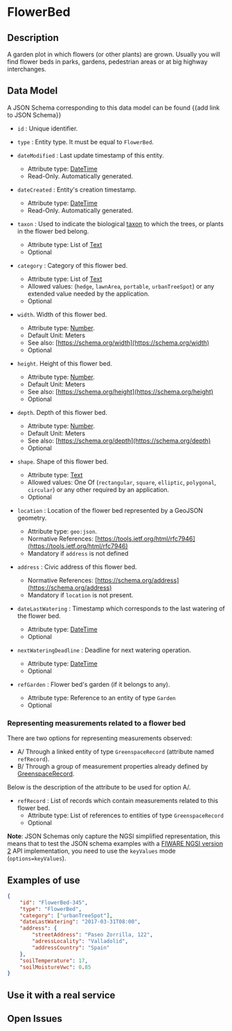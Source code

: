 # FlowerBed

## Description

A garden plot in which flowers (or other plants) are grown. Usually you will
find flower beds in parks, gardens, pedestrian areas or at big highway
interchanges.

## Data Model

A JSON Schema corresponding to this data model can be found
{{add link to JSON Schema}}

- `id` : Unique identifier.

- `type` : Entity type. It must be equal to `FlowerBed`.

- `dateModified` : Last update timestamp of this entity.

  - Attribute type: [DateTime](https://schema.org/DateTime)
  - Read-Only. Automatically generated.

- `dateCreated` : Entity's creation timestamp.

  - Attribute type: [DateTime](https://schema.org/DateTime)
  - Read-Only. Automatically generated.

- `taxon` : Used to indicate the biological
    [taxon](http://en.wikipedia.org/wiki/en:taxon) to which the trees, or plants
    in the flower bed belong. 
  - Attribute type: List of [Text](https://schema.org/Text)
  - Optional
- `category` : Category of this flower bed.
  - Attribute type: List of [Text](https://schema.org/Text)
  - Allowed values: (`hedge`, `lawnArea`, `portable`, `urbanTreeSpot`) or
        any extended value needed by the application.
  - Optional
- `width`. Width of this flower bed.

  - Attribute type: [Number](https://schema.org/Number).
  - Default Unit: Meters
  - See also: [https://schema.org/width](https://schema.org/width)
  - Optional

- `height`. Height of this flower bed.

  - Attribute type: [Number](https://schema.org/Number).
  - Default Unit: Meters
  - See also: [https://schema.org/height](https://schema.org/height)
  - Optional

- `depth`. Depth of this flower bed.

  - Attribute type: [Number](https://schema.org/Number).
  - Default Unit: Meters
  - See also: [https://schema.org/depth](https://schema.org/depth)
  - Optional

- `shape`. Shape of this flower bed.

  - Attribute type: [Text](https://schema.org/Text)
  - Allowed values: One Of (`rectangular`, `square`, `elliptic`,
        `polygonal`, `circular`) or any other required by an application.
  - Optional

- `location` : Location of the flower bed represented by a GeoJSON geometry.
  - Attribute type: `geo:json`.
  - Normative References:
        [https://tools.ietf.org/html/rfc7946](https://tools.ietf.org/html/rfc7946)
  - Mandatory if `address` is not defined
- `address` : Civic address of this flower bed.

  - Normative References:
        [https://schema.org/address](https://schema.org/address)
  - Mandatory if `location` is not present.

- `dateLastWatering` : Timestamp which corresponds to the last watering of the
    flower bed.

  - Attribute type: [DateTime](https://schema.org/DateTime)
  - Optional

- `nextWateringDeadline` : Deadline for next watering operation.
  - Attribute type: [DateTime](https://schema.org/DateTime)
  - Optional
- `refGarden` : Flower bed's garden (if it belongs to any).
  - Attribute type: Reference to an entity of type `Garden`
  - Optional

### Representing measurements related to a flower bed

There are two options for representing measurements observed:

- A/ Through a linked entity of type `GreenspaceRecord` (attribute named
    `refRecord`).
- B/ Through a group of measurement properties already defined by
    [GreenspaceRecord](../../GreenspaceRecord/doc/spec.md).

Below is the description of the attribute to be used for option A/.

- `refRecord` : List of records which contain measurements related to this
    flower bed.
  - Attribute type: List of references to entities of type `GreenspaceRecord`
  - Optional

**Note**: JSON Schemas only capture the NGSI simplified representation, this
means that to test the JSON schema examples with a
[FIWARE NGSI version 2](http://fiware.github.io/specifications/ngsiv2/stable)
API implementation, you need to use the `keyValues` mode (`options=keyValues`).

## Examples of use

```json
{
    "id": "FlowerBed-345",
    "type": "FlowerBed",
    "category": ["urbanTreeSpot"],
    "dateLastWatering": "2017-03-31T08:00",
    "address": {
        "streetAddress": "Paseo Zorrilla, 122",
        "adressLocality": "Valladolid",
        "addressCountry": "Spain"
    },
    "soilTemperature": 17,
    "soilMoistureVwc": 0.85
}
```

## Use it with a real service

## Open Issues

